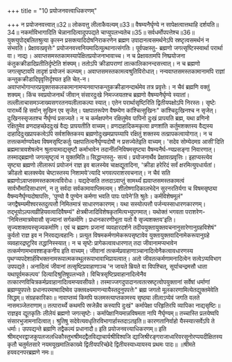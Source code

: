 +++
title = "10 प्रयोजनवत्त्वाधिकरणम्"

+++
न प्रयोजनवत्त्वात्॥32॥ लोकवत्तु लीलाकैवल्यम्॥33॥ वैषम्यनैर्घृण्ये न सापेक्षत्वात्तथाहि दर्शयति॥34॥ नकर्माविभागादिति चेन्नानादित्वादुपपद्यते चाप्युपलभ्यतेच॥35॥ सर्वधर्मोपपत्तेश्च॥36॥ युक्त्युपोद्बलितश्रुत्या कृत्स्न प्रसक्त्यादिदोषनिराकरणेन ब्रह्मण उपादानत्वसमर्थनेऽपि स्रष्टृत्वसमर्थनं न संभवति। प्रेक्षावत्प्रवृत्तेः" प्रयोजनवत्त्वनियमादित्युत्थानात्संगतिः। पूर्वपक्षस्तु- ब्रह्मणो जगत्सृष्टिस्स्वार्था परार्था वा। नाद्यः। अवाप्तसमस्तकामस्यापेक्षितप्रयोजनाभावाच्च। न च प्रेक्षावतामपि निष्प्रयोजना कंतुकक्रीडादिप्रतीतिर्दृष्टेति शंक्यम्। ततोऽपि क्रीडापराणां तात्कालिकानन्दसत्त्वात्। न च ब्रह्मणो जगत्सृष्टावपि तादृशं प्रयोजनं कल्प्यम्। अवाप्तसमस्तकामत्वश्रुतिविरोधात्। नन्ववाप्तसमस्तकामानामपि राज्ञां कन्तुकक्रीडादिपृवृत्तिर्दृश्यत इति चेत्-न। अवाप्तभोगान्तरप्रयुक्तसकलकामानामप्यनवाप्तकन्तुकक्रीडानन्दार्थमेव तत्र प्रवृत्तेः। न चैवं ब्रह्मणि वक्तुं शक्यम्। किंच स्वप्रयोजनार्थं जीवान् संसारदुःखे निमज्जयतश्च ब्रह्मणो वैषम्यनैर्घृण्ये स्यातां। तल्लीलाचासमञ्जाख्यसगरतनयलीलाकल्पा स्यात्। एतेन परार्थासृष्टिरिति द्वितीयपक्षोऽपि निरस्तः। सृष्टेः पारार्थ्ये हि सर्वान् सुखिन एव सृजेत्। पक्षपातरूपेण वैषम्येण कांश्चित्सुखिनः" कांश्चिदुःखिनश्च न सृजेत्। दुःखिनस्सृजतश्च नैर्घृण्यं प्रसज्यते। न च कर्मक्षपणेन रक्षितुमेव पापिनो दुःखं प्रापयति ब्रह्म, यथा व्रणिनो रक्षितुमेव व्रणदाहच्छेददुःखं वैद्यः प्रापयतीति वाच्यम्। व्रणदाहादिकमकृत्वा व्रणशांति कर्तुमशक्तस्य वैद्यस्य दाहादिदुःखप्रापकत्वेऽपि सर्वशक्तिकस्य ब्रह्मणोदुःखमप्रापय्यापि रक्षितुं शक्तस्य तत्प्रापकत्वायोगात्। न च तत्तत्कर्माण्यपेक्ष्य विषमसृष्टिकर्तुः पक्षपातित्वनैर्घृण्यदोषौ न प्रसज्येतेइति वाच्यम्। 'सदेव सोम्येदमग्र आसी'दिति ब्रह्ममात्रावशेषत्वेन श्रुतायामाद्यसृष्टौ कर्माभावेन तदानींतनिविषमसृष्ट्या वैषम्यनैर्घ-ण्यप्रसङ्गा निवारणात्। तस्माद्ब्रह्मणो जगत्सृष्टृत्वं न युक्तमिति॥ सिद्धान्तस्तु- सत्यं। प्रयोजनार्थैव प्रेक्षावत्प्रवृत्तिः। इहाप्यस्त्येव सृष्ट्या ब्रह्मणो लीलारूपं प्रयोजनं राज्ञ इव बालस्येव चाक्षद्यूतादिना, 'क्रीडा हरेरिदं सर्वं क्षरमित्युपधार्यतां। क्रीडतो बालक्स्येव चेष्टास्तस्य निशामये'त्यादि भगवत्पराशरवचनात्। न चैवं सति ब्रह्मणोऽवाप्तसमस्तकामत्वविरोधः। यद्यदेप्सति तत्तदाऽवाप्तुं सामर्थ्यं ह्यवाप्तसमस्तकामत्वं सार्वभौमादिसाधारणं, न तु सर्वदा सर्वकामावाप्तिमत्वम्। शीतोष्णादिकालभेदेन सुरनरतिर्यगा च विषमसृष्ठ्या वैषम्यनैर्घृण्यदोषापत्तिः, 'पुण्यो वै पुण्येन कर्मणा भवति पापः पापेने'ति श्रुतेः। कर्मविशेषमूलं" जगद्वैषम्यमीश्वरस्तदुत्पत्तौ निमितमात्रं साधारणकारणम्। यथा सस्योत्पत्तौ पर्जन्यस्साधारणकारणम्। तद्भूयोऽल्पत्वव्रीहियवत्वादिवैषम्यं" क्षेत्रबीजादिविशेषकृतमित्यभ्युपगमात्। यथोक्तं भगवता पराशरेण- 'निमित्तमात्रमेवासौ सृज्यानां सर्गकर्मणि। प्रधानकारणीभूता यतो वै सृज्यशक्तय'इति। सृज्यशक्तयस्सृज्यकर्माणि। एवं च ब्रह्मणः प्रजानां व्यवहारदर्शने तदीययुक्तायुक्तवचनानुसारेणानुग्रहविशेषं" कुर्वतो राज्ञ इव न निरवद्यत्वहानिः। प्रत्युत विषमकर्मणामेकरूपसृष्टावेव युक्तायुक्तवादिनामेकरूपानुग्रहे व्यवहारद्रष्टुरिव तद्धानिस्स्यात्। न च सृष्टेः प्रागेकत्वावधारणात् तदा जीवानामप्यभावेन तत्कर्मणामभावश्शङ्कनीय इति वाच्यम्। जीवानां तत्कर्मप्रवाहाणाञ्चानादित्वेनैकत्वावधारणस्य पृथग्व्यपदेशार्हविभक्तनामरूपात्मकस्थूलरूपाभावाभिप्रायत्वात्। अतो जीवतत्कर्मणामनादित्वेन सत्वेऽप्यविभाग उपपद्यते। अनादित्वं जीवानां तत्सृष्टिप्रवाहाणाञ्च 'न जायते म्रियते वा विपश्चित्, सूर्याचन्द्रमसौ धाता यथापूर्वमकल्पय' दित्यादिश्रुतिषूपलभ्यते। विचित्रसृष्टिप्रवाहानादित्वेनैव तत्कारणविचित्रकर्मप्रवाहानादित्वमप्यवसीयते। तस्माज्जगदुपादानत्वतत्स्रष्टृत्वोपयुक्तानां सर्वेषां धर्माणां ब्रह्मण्युपपत्तेः प्रधानपरमाष्वादिष्वेव उक्तवक्ष्यमाणन्यायैस्तदुनुपपत्तेः" ब्रह्म जगतो मूलकारणामित्येतद्युक्तमेवेति सिद्धम्॥ संग्रहकारिकाः॥ नावाप्तव्यं किमपि फलमस्त्याप्तकामस्य सृष्ठ्या लीलाऽप्येवं जगति वलते नासमञ्जेतराणाम्॥ तत्पारार्थ्ये कथमपि स्रजेन्नैव कस्यापि दुःखं" कर्मापेक्षा परिहृतिरपि व्यापिका नाद्यसृष्टिः॥ राज्ञइव द्यूतकृतिः लीलेयं ब्रह्मणो जगत्सृष्टेः। कर्मापेक्षानियमान्नविषमता नापि नैर्घृण्यम्॥ तच्चास्ति प्रलयेष्वपि संसारभुजामनादित्वात्। श्रुतिषु सदेवेत्यवधृतिरविभागार्हास्तदाऽतइति॥ कारणतानिर्वाहो यैस्स्यात्सर्वेऽपि ते धर्माः। उपपद्यन्ते ब्रह्मणि तद्वैकल्यं प्रधानादौ॥ इति प्रयोजनवत्त्याधिकरणम्॥ इति श्रीमद्भरद्वाजकुपलजलधिकौस्तुभश्रीमदद्वैतविद्याचार्यश्रीविश्वजि द्याजिश्रीरङ्गराजाध्वरिवरसूनोरप्पयदीक्षितस्य कृतौ चतुर्मतसारे नयमयूखमालिकाख्ये द्वितीयपरिच्छेदे द्वितीयस्याध्यायस्य प्रथमः पादः॥ ॥श्रीमते हयवदनपरब्रह्मणे नमः॥